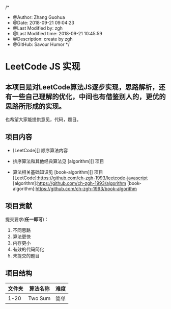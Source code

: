 /*
* @Author: Zhang Guohua
* @Date:   2018-09-21 09:04:23
* @Last Modified by:   zgh
* @Last Modified time: 2018-09-21 10:45:59
* @Description: create by zgh
* @GitHub: Savour Humor
*/
# LeetCode JS 实现
本项目是对LeetCode算法JS逐步实现，思路解析，还有一些自己理解的优化，中间也有借鉴别人的，更优的思路所形成的实现。
---
也希望大家能提供意见，代码，题目。

## 项目内容

* [LeetCode][] 顺序算法内容

* 排序算法和其他经典算法见 [algorithm][] 项目

* 算法相关基础知识见 [book-algorithm][] 项目
[LeetCode]:https://github.com/ch-zgh-1993/leetcode-javascript
[algorithm]:https://github.com/ch-zgh-1993/algorithm
[book-algorithm]:https://github.com/ch-zgh-1993/book-algorithm

## 项目贡献
提交要求(**任一即可**)：

1. 不同思路
2. 算法更快
3. 内存更小
4. 有效的代码简化
5. 未提交的题目


## 项目结构
| 文件夹 | 算法名称 | 难度 |
| -----  | ------  |----- |
| 1-20   | Two Sum | 简单 |